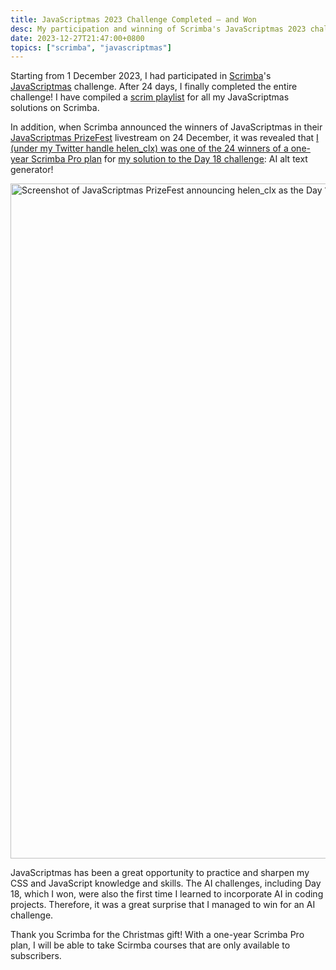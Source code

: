 ```yaml
---
title: JavaScriptmas 2023 Challenge Completed — and Won
desc: My participation and winning of Scrimba's JavaScriptmas 2023 challenge.
date: 2023-12-27T21:47:00+0800
topics: ["scrimba", "javascriptmas"]
---
```


Starting from 1 December 2023, I had participated in [Scrimba](https://scrimba.com/)'s [JavaScriptmas](https://scrimba.com/learn/javascriptmas) challenge. After 24 days, I finally completed the entire challenge! I have compiled a [scrim playlist](https://scrimba.com/playlist/pdpB3JZfE) for all my JavaScriptmas solutions on Scrimba.

In addition, when Scrimba announced the winners of JavaScriptmas in their [JavaScriptmas PrizeFest](https://www.youtube.com/live/Y0tc4DTS0e8) livestream on 24 December, it was revealed that [I (under my Twitter handle helen\_clx) was one of the 24 winners of a one-year Scrimba Pro plan](https://www.youtube.com/live/Y0tc4DTS0e8?t=2190) for [my solution to the Day 18 challenge](https://scrimba.com/scrim/co79e43dcbacb329c01a1744f?pl=pdpB3JZfE): AI alt text generator!

<img src="{{ src 'JavaScriptmas-PrizeFest-2023-Day-18-winner_xjdpzm.avif' }}" srcset="{{ srcset 'JavaScriptmas-PrizeFest-2023-Day-18-winner_xjdpzm.avif', [260, 649, 980, 1320, 1580, 1830, 2048] }}" sizes="(min-width: 1020px) calc(54.9vw - 67px), calc(96.57vw - 30px)" alt="Screenshot of JavaScriptmas PrizeFest announcing helen_clx as the Day 18 winner" width="1920" height="1080" loading="lazy">

JavaScriptmas has been a great opportunity to practice and sharpen my CSS and JavaScript knowledge and skills. The AI challenges, including Day 18, which I won, were also the first time I learned to incorporate AI in coding projects. Therefore, it was a great surprise that I managed to win for an AI challenge.

Thank you Scrimba for the Christmas gift! With a one-year Scrimba Pro plan, I will be able to take Scirmba courses that are only available to subscribers.
